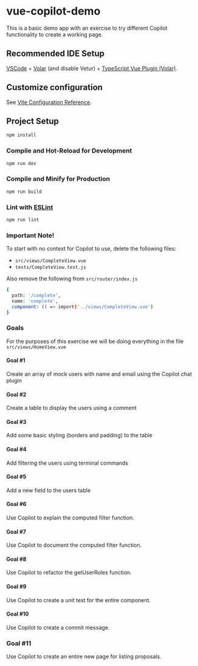 # vue-copilot-demo

This is a basic demo app with an exercise to try different Copilot functionality to create a working page.

## Recommended IDE Setup

[VSCode](https://code.visualstudio.com/) + [Volar](https://marketplace.visualstudio.com/items?itemName=Vue.volar) (and disable Vetur) + [TypeScript Vue Plugin (Volar)](https://marketplace.visualstudio.com/items?itemName=Vue.vscode-typescript-vue-plugin).

## Customize configuration

See [Vite Configuration Reference](https://vitejs.dev/config/).

## Project Setup

```sh
npm install
```

### Compile and Hot-Reload for Development

```sh
npm run dev
```

### Compile and Minify for Production

```sh
npm run build
```

### Lint with [ESLint](https://eslint.org/)

```sh
npm run lint
```

### Important Note!

To start with no context for Copilot to use, delete the following files:

- `src/views/CompleteView.vue`
- `tests/CompleteView.test.js`

Also remove the following from `src/router/index.js`

```sh
{
  path: '/complete',
  name: 'complete',
  component: () => import('../views/CompleteView.vue')
}
```

### Goals

For the purposes of this exercise we will be doing everything in the file `src/views/HomeView.vue`

#### Goal #1

Create an array of mock users with name and email using the Copilot chat plugin

#### Goal #2

Create a table to display the users using a comment

#### Goal #3

Add some basic styling (borders and padding) to the table

#### Goal #4

Add filtering the users using terminal commands

#### Goal #5

Add a new field to the users table

#### Goal #6

Use Copilot to explain the computed filter function.

#### Goal #7

Use Copilot to document the computed filter function.

#### Goal #8

Use Copilot to refactor the getUserRoles function.

#### Goal #9

Use Copilot to create a unit test for the entire component.

#### Goal #10

Use Copilot to create a commit message.

### Goal #11

Use Copilot to create an entire new page for listing proposals.
